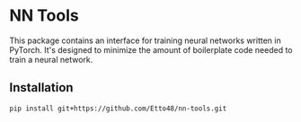 # NN Tools

This package contains an interface for training neural networks written in PyTorch.
It's designed to minimize the amount of boilerplate code needed to train a neural network.

## Installation

```bash
pip install git+https://github.com/Etto48/nn-tools.git
```
